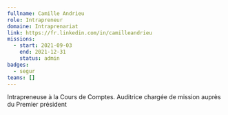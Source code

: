 ```yaml
---
fullname: Camille Andrieu
role: Intrapreneur
domaine: Intraprenariat
link: https://fr.linkedin.com/in/camilleandrieu
missions:
  - start: 2021-09-03
    end: 2021-12-31
    status: admin
badges:
  - segur
teams: []
---
```

Intrapreneuse à la Cours de Comptes. Auditrice chargée de mission auprès du Premier président